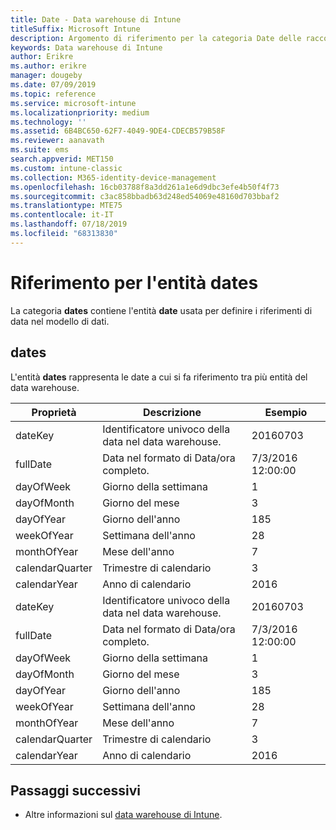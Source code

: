 ```yaml
---
title: Date - Data warehouse di Intune
titleSuffix: Microsoft Intune
description: Argomento di riferimento per la categoria Date delle raccolte di entità nell'API data warehouse di Intune.
keywords: Data warehouse di Intune
author: Erikre
ms.author: erikre
manager: dougeby
ms.date: 07/09/2019
ms.topic: reference
ms.service: microsoft-intune
ms.localizationpriority: medium
ms.technology: ''
ms.assetid: 6B4BC650-62F7-4049-9DE4-CDECB579B58F
ms.reviewer: aanavath
ms.suite: ems
search.appverid: MET150
ms.custom: intune-classic
ms.collection: M365-identity-device-management
ms.openlocfilehash: 16cb03788f8a3dd261a1e6d9dbc3efe4b50f4f73
ms.sourcegitcommit: c3ac858bbadb63d248ed54069e48160d703bbaf2
ms.translationtype: MTE75
ms.contentlocale: it-IT
ms.lasthandoff: 07/18/2019
ms.locfileid: "68313830"
---
```

# <a name="reference-for-dates-entity"></a>Riferimento per l'entità dates

La categoria **dates** contiene l'entità **date** usata per definire i riferimenti di data nel modello di dati.

## <a name="dates"></a>dates

L'entità **dates** rappresenta le date a cui si fa riferimento tra più entità del data warehouse.


|    Proprietà     |                      Descrizione                       |       Esempio        |
|-----------------|--------------------------------------------------------|----------------------|
|     dateKey     | Identificatore univoco della data nel data warehouse. |       20160703       |
|    fullDate     |    Data nel formato di Data/ora completo.     | 7/3/2016 12:00:00 |
|    dayOfWeek    |                      Giorno della settimana                       |          1           |
|   dayOfMonth    |                      Giorno del mese                      |          3           |
|    dayOfYear    |                      Giorno dell'anno                       |         185          |
|   weekOfYear    |                      Settimana dell'anno                      |          28          |
|   monthOfYear   |                   Mese dell'anno                    |          7           |
| calendarQuarter |                    Trimestre di calendario                    |          3           |
|  calendarYear   |                     Anno di calendario                      |         2016         |
|     dateKey     | Identificatore univoco della data nel data warehouse. |       20160703       |
|    fullDate     |    Data nel formato di Data/ora completo.     | 7/3/2016 12:00:00 |
|    dayOfWeek    |                      Giorno della settimana                       |          1           |
|   dayOfMonth    |                      Giorno del mese                      |          3           |
|    dayOfYear    |                      Giorno dell'anno                       |         185          |
|   weekOfYear    |                      Settimana dell'anno                      |          28          |
|   monthOfYear   |                   Mese dell'anno                    |          7           |
| calendarQuarter |                    Trimestre di calendario                    |          3           |
|  calendarYear   |                     Anno di calendario                      |         2016         |

## <a name="next-steps"></a>Passaggi successivi

- Altre informazioni sul [data warehouse di Intune](reports-nav-create-intune-reports.md).
